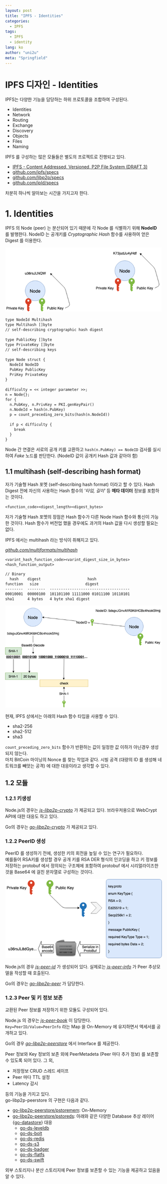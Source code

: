 ```yaml
---
layout: post
title: "IPFS - Identities"
categories:
  - IPFS
tags:
  - IPFS
  - identity
lang: ko
author: "uni2u"
meta: "Springfield"
---
```


# IPFS 디자인 - Identities

IPFS는 다양한 기능을 담당하는 하위 프로토콜을 조합하여 구성된다.

- Identities
- Network
- Routing
- Exchange
- Discovery
- Objects
- Files
- Naming

IPFS 를 구성하는 많은 모듈들은 별도의 프로젝트로 진행되고 있다.

-   [IPFS - Content Addressed, Versioned, P2P File System (DRAFT 3)](https://github.com/ipfs/papers/raw/master/ipfs-cap2pfs/ipfs-p2p-file-system.pdf)
-   [github.com/ipfs/specs](https://github.com/ipfs/specs)
-   [github.com/libp2p/specs](https://github.com/libp2p/specs)
-   [github.com/ipld/specs](https://github.com/ipld/specs)

차분히 하나씩 알아보는 시간을 가지고자 한다.

# 1. Identities

IPFS 의 Node (peer) 는 분산되어 있기 때문에 각 Node 를 식별하기 위해 **NodeID** 를 발행한다. NodeID 는 공개키를 _Cryptographic Hash_ 함수를 사용하여 얻은 Digest 를 이용한다.

![공개키를 활용한 NodeID 생성](/images/ipfs_id01.png)

```
type NodeId Multihash
type Multihash []byte
// self-describing cryptographic hash digest

type PublicKey []byte
type PrivateKey []byte
// self-describing keys

type Node struct {
  NodeId NodeID
  PubKey PublicKey
  PriKey PrivateKey
}

difficulty = << integer parameter >>;
n = Node{};
for {
  n.PubKey, n.PrivKey = PKI.genKeyPair()
  n.NodeId = hash(n.PubKey)
  p = count_preceding_zero_bits(hash(n.NodeId))

  if p < difficulty {
    break
  }
}
```

Node 간 연결은 서로의 공개 키를 교환하고 `hash(n.PubKey) == NodeID` 검사를 실시하여 _Fake_ 노드를 판단한다. (NodeID 값이 공개키 Hash 값과 같아야 함)

## 1.1 multihash (self-describing hash format)

자가 기술형 Hash 포멧 (self-describing hash format) 이라고 할 수 있다. Hash Digest 전에 자신의 사용하는 Hash 함수의 _'타입, 길이'_ 등 **메타 데이터** 정보를 포함하는 것이다.

```
<function_code><digest_length><digest_bytes>
```

자가 기술형 Hash 포멧의 장점은 Hash 함수가 다른 Node Hash 함수와 통신이 가능한 것이다. Hash 함수가 버전업 했을 경우에도 과거의 Hash 값을 다시 생성할 필요는 없다.

IPFS 에서는 multihash 라는 방식이 취해지고 있다.

[_github.com/multiformats/multihash_](https://github.com/multiformats/multihash)

```
<varint_hash_function_code><varint_digest_size_in_bytes><hash_function_output>
```

```
// Binary
  hash    digest                     hash
function   size                     digest
--------  --------  ------------------------------------
00010001  00000100  101101100 11111000 01011100 10110101
sha1      4 bytes   4 byte sha1 digest
```

![multihash 를 활용한 Node 간 통신](/images/ipfs_id02.png)

현재, IPFS 상에서는 아래의 Hash 함수 타입을 사용할 수 있다.

- sha2-256
- sha2-512
- sha3

`count_preceding_zero_bits` 함수가 반환하는 값이 일정한 값 이하가 아닌경우 생성되지 않는다.  
마치 BitCoin 마이닝의 Nonce 를 찾는 작업과 같다.
시빌 공격 (대량의 ID 를 생성해 네트워크를 빼앗는 공격) 에 대한 대응이라고 생각할 수 있다.

## 1.2 모듈

### 1.2.1 키생성

Node.js의 경우는 [_js-libp2p-crypto_](https://github.com/libp2p/js-libp2p-crypto) 가 제공되고 있다. 브라우저용으로 WebCrypt API에 대한 대응도 하고 있다.  

Go의 경우는 [_go-libp2p-crypto_](https://github.com/libp2p/go-libp2p-crypto) 가 제공되고 있다.

### 1.2.2 PeerID 생성

PeerID 를 생성하기 전에, 생성한 키의 회전을 높일 수 있는 연구가 필요하다.  
예를들어 RSA키를 생성할 경우 공개 키를 RSA DER 형식의 인코딩을 하고 키 정보를 저장하는 protobuf 에서 정의되는 구조체에 포함하여 protobuf 에서 시리얼라이즈한 것을 Base64 에 걸친 문자열로 구성하는 것이다.

![RSA, protobuf, Base64 를 활용한 PeerID 생성](/images/ipfs_id03.png)

Node.js의 경우 [_js-peer-id_](https://github.com/libp2p/js-peer-id) 가 생성되어 있다. 실제로는 [_js-peer-info_](https://github.com/libp2p/js-peer-info) 가 Peer 추상모델을 작성할 때 호출된다.  

Go의 경우는 [_go-libp2p-peer_](https://github.com/libp2p/go-libp2p-peer) 가 담당한다.

### 1.2.3 Peer 및 키 정보 보존

교환된 Peer 정보를 저장하기 위한 모듈도 구성되어 있다.

Node.js 의 경우는 [_js-peer-book_](https://github.com/libp2p/js-peer-book) 이 담당한다.  
`Key=PeerID/Value=PeerInfo` 라는 Map 을 On-Memory 에 유지하면서 액세서를 공개하고 있다.  

Go의 경우 [_go-libp2p-peerstore_](https://github.com/libp2p/go-libp2p-peerstore) 에서 Interface 를 제공한다.

Peer 정보와 Key 정보의 보존 외에 PeerMetadeta (Peer 마다 추가 정보) 를 보존할 수 있도록 되어 있다. 그 외,

- 저장정보 CRUD 스레드 세이프  
- Peer 마다 TTL 설정  
- Latency 감시

등의 기능을 가지고 있다.  
go-libp2p-peerstore 의 구현은 다음과 같다.

- [go-libp2p-peerstore/pstoremem](https://github.com/libp2p/go-libp2p-peerstore/pstoremem): On-Memory
- [go-libp2p-peerstore/pstoreds](https://github.com/libp2p/go-libp2p-peerstore/pstoreds): 아래와 같은 다양한 Database 추상 레이어 {[go-datastore](https://github.com/ipfs/go-datastore)} 대응
  - [go-ds-leveldb](https://github.com/ipfs/go-ds-leveldb)
  - [go-ds-bolt](https://github.com/ipfs/go-ds-bolt)
  - [go-ds-redis](https://github.com/ipfs/go-ds-redis)
  - [go-ds-s3](https://github.com/ipfs/go-ds-s3)
  - [go-ds-badger](https://github.com/ipfs/go-ds-badger)
  - [go-ds-flatfs](https://github.com/ipfs/go-ds-flatfs)
  - [go-ds-swift](https://github.com/ipfs/go-ds-swift)

외부 스토리지나 분산 스토리지에 Peer 정보를 보존할 수 있는 기능을 제공하고 있음을 알 수 있다.
